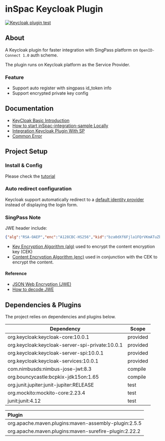 # inSpac Keycloak Plugin
[![Keycloak plugin test](https://github.com/thoughtworks/inSpac/actions/workflows/keycloak-plugin-test.yaml/badge.svg)](https://github.com/thoughtworks/inSpac/actions/workflows/keycloak-plugin-test.yaml)

## About
A Keycloak plugin for faster integration with SingPass platform on `OpenID-Connect 1.0` auth scheme.

The plugin runs on Keycloak platform as the Service Provider.

### Feature

- Support auto register with singpass id_token info
- Support encrypted private key config

## Documentation
- [KeyCloak Basic Introduction](documents/KeyCloak-Basic-Introduction.md)
- [How to start inSpac-integration-sample Locally](documents/How-to-start-inSpac-integration-sample-locally.md)
- [Integration Keycloak Plugin With SP](documents/Install-And-Config-Keycloak-Plugin.md)
- [Common Error](documents/Common-Error.md)

## Project Setup

### Install & Config
Please check the [tutorial](documents/Install-And-Config-Keycloak-Plugin.md#install-keycloak-idp-singpass-plugin-for-keycloak)

### Auto redirect configuration
Keycloak support automatically redirect to a [default identity provider](https://www.keycloak.org/docs/latest/server_admin/#default_identity_provider) instead of displaying the login form.

### SingPass Note

JWE header include:

```json
{"alg":"RSA-OAEP","enc":"A128CBC-HS256","kid":"bza0dXf6Fjla1FQrVKmATuZb9-4M90LxDuf3ujLYbqg"}
```

- [Key Encryption Algorithm (alg)](https://tools.ietf.org/html/rfc7518#section-4.1) used to encrypt the content encryption key (CEK)
- [Content Encryption Algorithm (enc)](https://tools.ietf.org/html/rfc7518#section-5.1) used in conjunction with the CEK to encrypt the content.

#### Reference
- [JSON Web Encryption (JWE)](https://tools.ietf.org/html/rfc7516)
- [How to decode JWE](https://stackoverflow.com/a/42503200)

## Dependencies & Plugins
The project relies on dependencies and plugins below.

Dependency | Scope
---- | ---
org.keycloak:keycloak-core:10.0.1 | provided
org.keycloak:keycloak-server-spi-private:10.0.1 |  provided
org.keycloak:keycloak-server-spi:10.0.1 | provided
org.keycloak:keycloak-services:10.0.1 | provided
com.nimbusds:nimbus-jose-jwt:8.3 | compile
org.bouncycastle:bcpkix-jdk15on:1.65 | compile
org.junit.jupiter:junit-jupiter:RELEASE | test
org.mockito:mockito-core:2.23.4 | test
junit:junit:4.12 | test


Plugin |
:---- |
org.apache.maven.plugins:maven-assembly-plugin:2.5.5 |
org.apache.maven.plugins:maven-surefire-plugin:2.22.2 |
